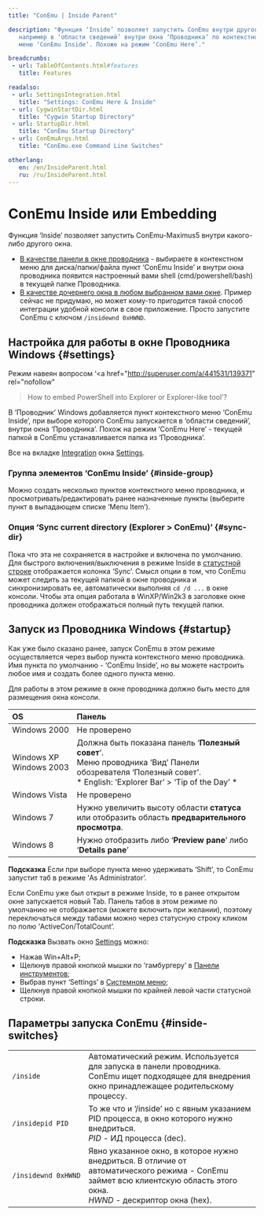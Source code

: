 ```yaml
---
title: "ConEmu | Inside Parent"

description: "Функция ‘Inside’ позволяет запустить ConEmu внутри другого окна,
   например в ‘области сведений’ внутри окна ‘Проводника’ по контекстному
   меню ‘ConEmu Inside’. Похоже на режим ‘ConEmu Here’."

breadcrumbs:
 - url: TableOfContents.html#features
   title: Features

readalso:
 - url: SettingsIntegration.html
   title: "Settings: ConEmu Here & Inside"
 - url: CygwinStartDir.html
   title: "Cygwin Startup Directory"
 - url: StartupDir.html
   title: "ConEmu Startup Directory"
 - url: ConEmuArgs.html
   title: "ConEmu.exe Command Line Switches"

otherlang:
   en: /en/InsideParent.html
   ru: /ru/InsideParent.html
---
```


# ConEmu Inside или Embedding

Функция ‘Inside’ позволяет запустить ConEmu-Maximus5 внутри какого-либо другого окна.

* [В качестве панели в окне проводника](#settings) - выбираете
  в контекстном меню для диска/папки/файла пункт ‘ConEmu Inside’
  и внутри окна проводника появится настроенный вами shell
  (cmd/powershell/bash) в текущей папке Проводника.
* [В качестве дочернего окна в любом выбранном вами окне](#inside-switches).
  Пример сейчас не придумаю, но может кому-то пригодится такой способ
  интеграции удобной консоли в свое приложение.
  Просто запустите ConEmu с ключом `/insidewnd 0xHWND`.



## Настройка для работы в окне Проводника Windows  {#settings}

Режим навеян вопросом
‘<a href="http://superuser.com/a/441531/139371" rel="nofollow"
 >How to embed PowerShell into Explorer or Explorer-like tool</a>’?

В ‘Проводник’ Windows добавляется пункт контекстного меню ‘ConEmu Inside’,
при выборе которого ConEmu запускается в ‘области сведений’, внутри окна ‘Проводника’.
Похож на режим ‘ConEmu Here’ - текущей папкой в ConEmu устанавливается папка из ‘Проводника’.

Все на вкладке [Integration](SettingsIntegration.html) окна [Settings](Settings.html).


### Группа элементов ‘ConEmu Inside’   {#inside-group}
Можно создать несколько пунктов контекстного меню проводника,
и просмотривать/редактировать ранее назначенные пункты
(выберите пункт в выпадающем списке ‘Menu Item’).


### Опция ‘Sync current directory (Explorer > ConEmu)’   {#sync-dir}
Пока что эта не сохраняется в настройке и включена по умолчанию.
Для быстрого включения/выключения в режиме Inside в [статустной строке](StatusBar.html)
отображается колонка ‘Sync’.
Смысл опции в том, что ConEmu может следить за текущей папкой в окне проводника
и синхронизировать ее, автоматически выполняя `cd /d ...` в окне консоли.
Чтобы эта опция работала в WinXP/Win2k3 в заголовке окне проводника
должен отображаться полный путь текущей папки.


## Запуск из Проводника Windows  {#startup}

Как уже было сказано ранее, запуск ConEmu в этом режиме осуществляется
через выбор пункта контекстного меню проводника.
Имя пункта по умолчанию - ‘ConEmu Inside’, но вы можете настроить любое имя
и создать более одного пункта меню.

Для работы в этом режиме в окне проводника должно быть место для размещения окна консоли.

| OS | Панель |
|:----|:----|
| Windows 2000 | Не проверено |
| Windows XP <br/> Windows 2003 | Должна быть показана панель ‘**Полезный совет**’. <br/> Меню проводника ‘Вид’ Панели обозревателя ‘Полезный совет’. <br/> * English: ‘Explorer Bar’ > ‘Tip of the Day’ * |
| Windows Vista | Не проверено |
| Windows 7 | Нужно увеличить высоту области **статуса** или отобразить область **предварительного просмотра**. |
| Windows 8 | Нужно отобразить либо ‘**Preview pane**’ либо ‘**Details pane**’ |

**Подсказка** Если при выборе пункта меню удерживать ‘Shift’,
то ConEmu запустит таб в режиме ‘As Administrator’.

Если ConEmu уже был открыт в режиме Inside, то в ранее открытом окне запускается новый Tab.
Панель табов в этом режиме по умолчанию не отображается (можете включить при желании),
поэтому переключаться между табами можно через статусную строку кликом
по полю ‘ActiveCon/TotalCount’.

**Подсказка** Вызвать окно [Settings](Settings.html) можно:

  *  Нажав Win+Alt+P;
  *  Щелкнув правой кнопкой мышки по ‘гамбургеру’ в [Панели инструментов](ToolBar.html);
  *  Выбрав пункт ‘Settings’ в [Системном меню](SystemMenu.html);
  *  Щелкнув правой кнопкой мышки по крайней левой части статусной строки.



## Параметры запуска ConEmu  {#inside-switches}

| | |
|:----|:----|
| `/inside` | Автоматический режим. Используется для запуска в панели проводника. <br/> ConEmu ищет подходящее для внедрения окно принадлежащее родительскому процессу. |
| `/insidepid PID` | То же что и ‘/inside’ но с явным указанием PID процесса, в окно которого нужно внедриться. <br/> *PID* - ИД процесса (dec). |
| `/insidewnd 0xHWND` | Явно указанное окно, в которое нужно внедриться. В отличие от автоматического режима - ConEmu займет всю клиентскую область этого окна. <br/> *HWND* - дескриптор окна (hex). |
